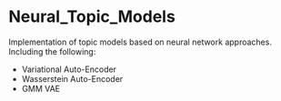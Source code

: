 # Neural_Topic_Models
Implementation of topic models based on neural network approaches.
Including the following:
- Variational Auto-Encoder
- Wasserstein Auto-Encoder
- GMM VAE
